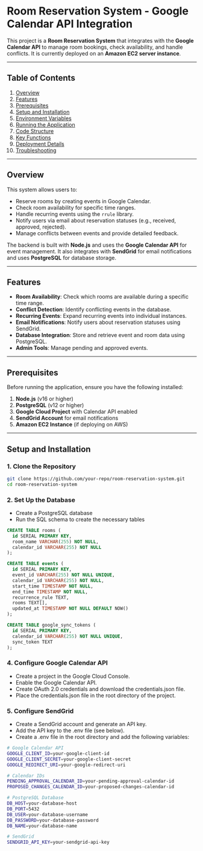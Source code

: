 # Room Reservation System - Google Calendar API Integration

This project is a **Room Reservation System** that integrates with the **Google Calendar API** to manage room bookings, check availability, and handle conflicts. It is currently deployed on an **Amazon EC2 server instance**.

---

## Table of Contents
1. [Overview](#overview)
2. [Features](#features)
3. [Prerequisites](#prerequisites)
4. [Setup and Installation](#setup-and-installation)
5. [Environment Variables](#environment-variables)
6. [Running the Application](#running-the-application)
7. [Code Structure](#code-structure)
8. [Key Functions](#key-functions)
9. [Deployment Details](#deployment-details)
10. [Troubleshooting](#troubleshooting)

---

## Overview

This system allows users to:
- Reserve rooms by creating events in Google Calendar.
- Check room availability for specific time ranges.
- Handle recurring events using the `rrule` library.
- Notify users via email about reservation statuses (e.g., received, approved, rejected).
- Manage conflicts between events and provide detailed feedback.

The backend is built with **Node.js** and uses the **Google Calendar API** for event management. It also integrates with **SendGrid** for email notifications and uses **PostgreSQL** for database storage.

---

## Features

- **Room Availability**: Check which rooms are available during a specific time range.
- **Conflict Detection**: Identify conflicting events in the database.
- **Recurring Events**: Expand recurring events into individual instances.
- **Email Notifications**: Notify users about reservation statuses using SendGrid.
- **Database Integration**: Store and retrieve event and room data using PostgreSQL.
- **Admin Tools**: Manage pending and approved events.

---

## Prerequisites

Before running the application, ensure you have the following installed:

1. **Node.js** (v16 or higher)
2. **PostgreSQL** (v12 or higher)
3. **Google Cloud Project** with Calendar API enabled
4. **SendGrid Account** for email notifications
5. **Amazon EC2 Instance** (if deploying on AWS)

---

## Setup and Installation

### 1. Clone the Repository
```bash
git clone https://github.com/your-repo/room-reservation-system.git
cd room-reservation-system
```
### 2. Set Up the Database
- Create a PostgreSQL database
- Run the SQL schema to create the necessary tables

```sql
CREATE TABLE rooms (
  id SERIAL PRIMARY KEY,
  room_name VARCHAR(255) NOT NULL,
  calendar_id VARCHAR(255) NOT NULL
);

CREATE TABLE events (
  id SERIAL PRIMARY KEY,
  event_id VARCHAR(255) NOT NULL UNIQUE,
  calendar_id VARCHAR(255) NOT NULL,
  start_time TIMESTAMP NOT NULL,
  end_time TIMESTAMP NOT NULL,
  recurrence_rule TEXT,
  rooms TEXT[],
  updated_at TIMESTAMP NOT NULL DEFAULT NOW()
);

CREATE TABLE google_sync_tokens (
  id SERIAL PRIMARY KEY,
  calendar_id VARCHAR(255) NOT NULL UNIQUE,
  sync_token TEXT
);
```
### 4. Configure Google Calendar API
- Create a project in the Google Cloud Console.
- Enable the Google Calendar API.
- Create OAuth 2.0 credentials and download the credentials.json file.
- Place the credentials.json file in the root directory of the project.
### 5. Configure SendGrid
- Create a SendGrid account and generate an API key.
- Add the API key to the .env file (see below).
- Create a .env file in the root directory and add the following variables:

```bash
# Google Calendar API
GOOGLE_CLIENT_ID=your-google-client-id
GOOGLE_CLIENT_SECRET=your-google-client-secret
GOOGLE_REDIRECT_URI=your-google-redirect-uri

# Calendar IDs
PENDING_APPROVAL_CALENDAR_ID=your-pending-approval-calendar-id
PROPOSED_CHANGES_CALENDAR_ID=your-proposed-changes-calendar-id

# PostgreSQL Database
DB_HOST=your-database-host
DB_PORT=5432
DB_USER=your-database-username
DB_PASSWORD=your-database-password
DB_NAME=your-database-name

# SendGrid
SENDGRID_API_KEY=your-sendgrid-api-key
```